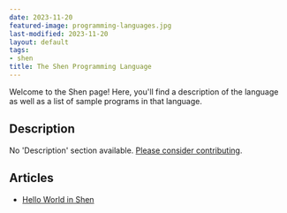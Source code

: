 ```yaml
---
date: 2023-11-20
featured-image: programming-languages.jpg
last-modified: 2023-11-20
layout: default
tags:
- shen
title: The Shen Programming Language
---
```


Welcome to the Shen page! Here, you'll find a description of the language as well as a list of sample programs in that language.

## Description

No 'Description' section available. [Please consider contributing](https://github.com/TheRenegadeCoder/sample-programs-website).

## Articles

- [Hello World in Shen](https://sampleprograms.io/projects/hello-world/shen)